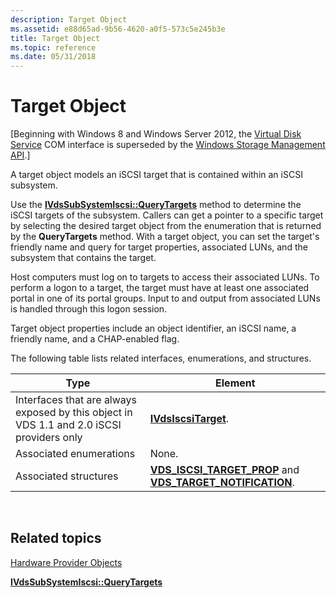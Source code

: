 ```yaml
---
description: Target Object
ms.assetid: e88d65ad-9b56-4620-a0f5-573c5e245b3e
title: Target Object
ms.topic: reference
ms.date: 05/31/2018
---
```


# Target Object

\[Beginning with Windows 8 and Windows Server 2012, the [Virtual Disk Service](virtual-disk-service-portal.md) COM interface is superseded by the [Windows Storage Management API](/windows-hardware/drivers/storage/windows-storage-management-api-portal).\]

A target object models an iSCSI target that is contained within an iSCSI subsystem.

Use the [**IVdsSubSystemIscsi::QueryTargets**](/windows/desktop/api/Vds/nf-vds-ivdssubsystemiscsi-querytargets) method to determine the iSCSI targets of the subsystem. Callers can get a pointer to a specific target by selecting the desired target object from the enumeration that is returned by the **QueryTargets** method. With a target object, you can set the target's friendly name and query for target properties, associated LUNs, and the subsystem that contains the target.

Host computers must log on to targets to access their associated LUNs. To perform a logon to a target, the target must have at least one associated portal in one of its portal groups. Input to and output from associated LUNs is handled through this logon session.

Target object properties include an object identifier, an iSCSI name, a friendly name, and a CHAP-enabled flag.

The following table lists related interfaces, enumerations, and structures.



| Type                                                                                      | Element                                                                                                                     |
|-------------------------------------------------------------------------------------------|-----------------------------------------------------------------------------------------------------------------------------|
| Interfaces that are always exposed by this object in VDS 1.1 and 2.0 iSCSI providers only | [**IVdsIscsiTarget**](/windows/desktop/api/Vds/nn-vds-ivdsiscsitarget).                                                                                 |
| Associated enumerations                                                                   | None.                                                                                                                       |
| Associated structures                                                                     | [**VDS\_ISCSI\_TARGET\_PROP**](/windows/desktop/api/Vds/ns-vds-vds_iscsi_target_prop) and [**VDS\_TARGET\_NOTIFICATION**](/windows/desktop/api/Vds/ns-vds-vds_target_notification). |



 

## Related topics

<dl> <dt>

[Hardware Provider Objects](hardware-provider-objects.md)
</dt> <dt>

[**IVdsSubSystemIscsi::QueryTargets**](/windows/desktop/api/Vds/nf-vds-ivdssubsystemiscsi-querytargets)
</dt> </dl>

 

 
